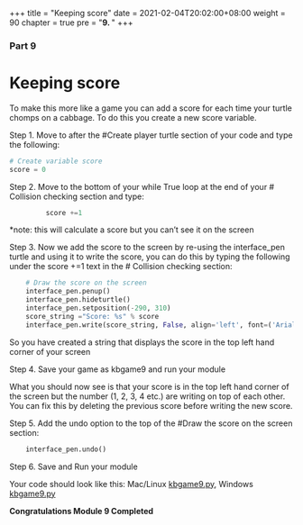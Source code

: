 +++
title = "Keeping score"
date = 2021-02-04T20:02:00+08:00
weight = 90
chapter = true
pre = "<b>9. </b>"
+++

### Part 9

# Keeping score

To make this more like a game you can add a score for each time your turtle
 chomps on a cabbage. To do this you create a new score variable.

Step 1.  Move to after the \#Create player turtle section of your code and
 type the following:

```python
# Create variable score
score = 0
```

Step 2.  Move to the bottom of your while True loop at the end of your
 \# Collision checking section and type:

```python
         score +=1
```

\*note: this will calculate a score but you can’t see it on the screen

Step 3.  Now we add the score to the screen by re-using the interface_pen turtle and
 using it to write the score, you can do this by typing the following under the
 score +=1 text in the \# Collision checking section:

```python
    # Draw the score on the screen
    interface_pen.penup()
    interface_pen.hideturtle()
    interface_pen.setposition(-290, 310)
    score_string ="Score: %s" % score
    interface_pen.write(score_string, False, align='left', font=('Arial', 14, 'normal'))
```

So you have created a string that displays the score in the top left hand
 corner of your screen

Step 4.  Save your game as kbgame9 and run your module

What you should now see is that your score is in the top left hand corner of
 the screen but the number \(1, 2, 3, 4 etc.\) are writing on top of each other.
 You can fix this by deleting the previous score before writing the new score.

Step 5.  Add the undo option to the top of the \#Draw the score on the screen
 section:

```python
    interface_pen.undo()
```

Step 6.  Save and Run your module

Your code should look like this: Mac/Linux [kbgame9.py](/python_game/src/kbgame9.py), Windows [kbgame9.py](/python_game/src/kbgame9_win.py)

**Congratulations Module 9 Completed**
